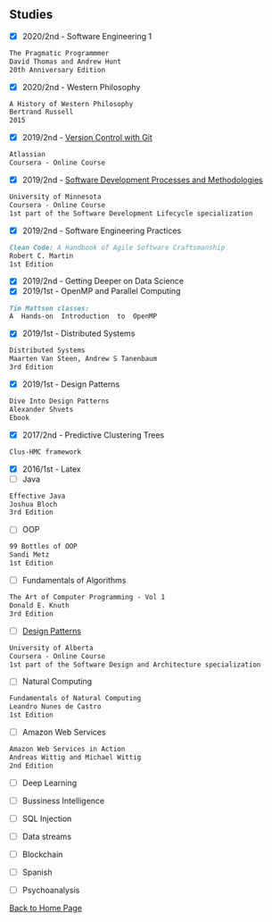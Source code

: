 ## Studies
- [x] 2020/2nd - Software Engineering 1
```markdown
The Pragmatic Programmmer
David Thomas and Andrew Hunt
20th Anniversary Edition
```
- [x] 2020/2nd - Western Philosophy
```markdown
A History of Western Philosophy
Bertrand Russell
2015
```
- [x] 2019/2nd - [Version Control with Git](https://www.coursera.org/learn/version-control-with-git/)
```markdown
Atlassian
Coursera - Online Course
```
- [x] 2019/2nd - [Software Development Processes and Methodologies](https://www.coursera.org/learn/software-processes/)
```markdown
University of Minnesota
Coursera - Online Course
1st part of the Software Development Lifecycle specialization
```
- [x] 2019/2nd - Software Engineering Practices
```markdown
Clean Code: A Handbook of Agile Software Craftsmanship
Robert C. Martin
1st Edition
```
- [x] 2019/2nd - Getting Deeper on Data Science
- [x] 2019/1st - OpenMP and Parallel Computing
```markdown
Tim Mattson classes:
A  Hands-on  Introduction  to  OpenMP
```
- [x] 2019/1st - Distributed Systems
```markdown
Distributed Systems
Maarten Van Steen, Andrew S Tanenbaum
3rd Edition
```
- [x] 2019/1st - Design Patterns 
```markdown
Dive Into Design Patterns
Alexander Shvets
Ebook
```
- [x] 2017/2nd - Predictive Clustering Trees
```markdown
Clus-HMC framework
```
- [x] 2016/1st - Latex
- [ ] Java
```markdown
Effective Java
Joshua Bloch
3rd Edition
```
- [ ] OOP
```markdown
99 Bottles of OOP
Sandi Metz
1st Edition
```
- [ ] Fundamentals of Algorithms
```markdown
The Art of Computer Programming - Vol 1
Donald E. Knuth
3rd Edition
```
- [ ] [Design Patterns](https://www.coursera.org/learn/object-oriented-design) 
```markdown
University of Alberta
Coursera - Online Course
1st part of the Software Design and Architecture specialization
```
- [ ] Natural Computing 
```markdown
Fundamentals of Natural Computing
Leandro Nunes de Castro
1st Edition
```
- [ ] Amazon Web Services
```markdown
Amazon Web Services in Action
Andreas Wittig and Michael Wittig
2nd Edition
```
- [ ] Deep Learning
- [ ] Bussiness Intelligence
- [ ] SQL Injection
- [ ] Data streams
- [ ] Blockchain
- [ ] Spanish
- [ ] Psychoanalysis


[Back to Home Page](https://bzamith.github.io/)
